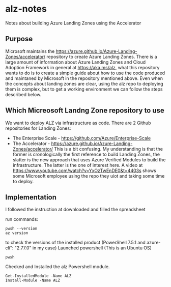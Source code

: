 # alz-notes
Notes about building Azure Landing Zones using the Accelerator

## Purpose
Microsoft maintains the https://azure.github.io/Azure-Landing-Zones/accelerator/ repository to create Azure Landing Zones.
There is a large amount of information about Azure Landing Zones and Cloud Adoption Framework in general at https://aka.ms/alz, what this repository wants to do is to create a simple guide about how to use the code produced and maintaned by Microsoft in the repository mentioned above.
Even when the concepts about landing zones are clear, using the alz repo to deploying them is complex, but to get a working environment we can follow the steps described below.

## Which Micreosoft Landng Zone repository to use
We want to deploy ALZ via infrastructure as code.
There are 2 Github repositories for Landing Zones: 
* The Enterprise Scale - https://github.com/Azure/Enterprise-Scale
* The Accelerator - https://azure.github.io/Azure-Landing-Zones/accelerator/
This is a bit confusing. My understanding is that the former is cronologically the first reference to build Landing Zones, the slatter is the new approach that uses Azure Verified Modules to build the infrastructure.
The latter is the one of interest here.
A video at https://www.youtube.com/watch?v=YxOzTwEnDE0&t=4403s shows some Microsoft employee using the repo they uiot and taking some time to deploy.

## Implementation
I followed the instruction at
downloaded and filled the spreadsheet

run commands:
```
pwsh --version
az version
```
to check the versions of the installed product (PowerShell 7.5.1 and azure-cli": "2.77.0" in my case)
Launched powershell (This is an Ubuntu OS)
```
pwsh
```
Checked and Installed the alz Powershell module.
```
Get-InstalledModule -Name ALZ
Install-Module -Name ALZ
```
